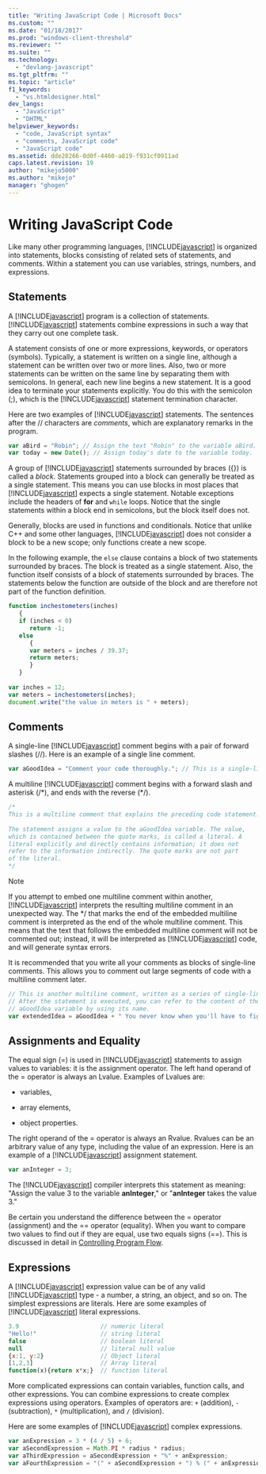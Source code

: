 ```yaml
---
title: "Writing JavaScript Code | Microsoft Docs"
ms.custom: ""
ms.date: "01/18/2017"
ms.prod: "windows-client-threshold"
ms.reviewer: ""
ms.suite: ""
ms.technology: 
  - "devlang-javascript"
ms.tgt_pltfrm: ""
ms.topic: "article"
f1_keywords: 
  - "vs.htmldesigner.html"
dev_langs: 
  - "JavaScript"
  - "DHTML"
helpviewer_keywords: 
  - "code, JavaScript syntax"
  - "comments, JavaScript code"
  - "JavaScript code"
ms.assetid: dde28266-0d0f-4460-a819-f931cf0911ad
caps.latest.revision: 19
author: "mikejo5000"
ms.author: "mikejo"
manager: "ghogen"
---
```

# Writing JavaScript Code
Like many other programming languages, [!INCLUDE[javascript](../javascript/includes/javascript-md.md)] is organized into statements, blocks consisting of related sets of statements, and comments. Within a statement you can use variables, strings, numbers, and expressions.  
  
## Statements  
 A [!INCLUDE[javascript](../javascript/includes/javascript-md.md)] program is a collection of statements. [!INCLUDE[javascript](../javascript/includes/javascript-md.md)] statements combine expressions in such a way that they carry out one complete task.  
  
 A statement consists of one or more expressions, keywords, or operators (symbols). Typically, a statement is written on a single line, although a statement can be written over two or more lines. Also, two or more statements can be written on the same line by separating them with semicolons. In general, each new line begins a new statement. It is a good idea to terminate your statements explicitly. You do this with the semicolon (;), which is the [!INCLUDE[javascript](../javascript/includes/javascript-md.md)] statement termination character.  
  
 Here are two examples of [!INCLUDE[javascript](../javascript/includes/javascript-md.md)] statements. The sentences after the // characters are *comments*, which are explanatory remarks in the program.  
  
```javascript  
var aBird = "Robin"; // Assign the text "Robin" to the variable aBird.  
var today = new Date(); // Assign today's date to the variable today.  
```  
  
 A group of [!INCLUDE[javascript](../javascript/includes/javascript-md.md)] statements surrounded by braces ({}) is called a *block*. Statements grouped into a block can generally be treated as a single statement. This means you can use blocks in most places that [!INCLUDE[javascript](../javascript/includes/javascript-md.md)] expects a single statement. Notable exceptions include the headers of **for** and `while` loops. Notice that the single statements within a block end in semicolons, but the block itself does not.  
  
 Generally, blocks are used in functions and conditionals. Notice that unlike C++ and some other languages, [!INCLUDE[javascript](../javascript/includes/javascript-md.md)] does not consider a block to be a new scope; only functions create a new scope.  
  
 In the following example, the `else` clause contains a block of two statements surrounded by braces. The block is treated as a single statement. Also, the function itself consists of a block of statements surrounded by braces. The statements below the function are outside of the block and are therefore not part of the function definition.  
  
```javascript  
function inchestometers(inches)  
   {  
   if (inches < 0)  
      return -1;  
   else  
      {  
      var meters = inches / 39.37;  
      return meters;  
      }  
   }  
  
var inches = 12;  
var meters = inchestometers(inches);  
document.write("the value in meters is " + meters);  
```  
  
## Comments  
 A single-line [!INCLUDE[javascript](../javascript/includes/javascript-md.md)] comment begins with a pair of forward slashes (//). Here is an example of a single line comment.  
  
```javascript  
var aGoodIdea = "Comment your code thoroughly."; // This is a single-line comment.  
```  
  
 A multiline [!INCLUDE[javascript](../javascript/includes/javascript-md.md)] comment begins with a forward slash and asterisk (/*), and ends with the reverse (\*/).  
  
```javascript  
/*  
This is a multiline comment that explains the preceding code statement.  
  
The statement assigns a value to the aGoodIdea variable. The value,   
which is contained between the quote marks, is called a literal. A   
literal explicitly and directly contains information; it does not   
refer to the information indirectly. The quote marks are not part   
of the literal.  
*/  
```  
  
> [!NOTE]
>  If you attempt to embed one multiline comment within another, [!INCLUDE[javascript](../javascript/includes/javascript-md.md)] interprets the resulting multiline comment in an unexpected way. The */ that marks the end of the embedded multiline comment is interpreted as the end of the whole multiline comment. This means that the text that follows the embedded multiline comment will not be commented out; instead, it will be interpreted as [!INCLUDE[javascript](../javascript/includes/javascript-md.md)] code, and will generate syntax errors.  
  
 It is recommended that you write all your comments as blocks of single-line comments. This allows you to comment out large segments of code with a multiline comment later.  
  
```javascript  
// This is another multiline comment, written as a series of single-line comments.  
// After the statement is executed, you can refer to the content of the   
// aGoodIdea variable by using its name.  
var extendedIdea = aGoodIdea + " You never know when you'll have to figure out what it does.";  
```  
  
## Assignments and Equality  
 The equal sign (=) is used in [!INCLUDE[javascript](../javascript/includes/javascript-md.md)] statements to assign values to variables: it is the assignment operator. The left hand operand of the = operator is always an Lvalue. Examples of Lvalues are:  
  
-   variables,  
  
-   array elements,  
  
-   object properties.  
  
 The right operand of the = operator is always an Rvalue. Rvalues can be an arbitrary value of any type, including the value of an expression. Here is an example of a [!INCLUDE[javascript](../javascript/includes/javascript-md.md)] assignment statement.  
  
```javascript  
var anInteger = 3;  
```  
  
 The [!INCLUDE[javascript](../javascript/includes/javascript-md.md)] compiler interprets this statement as meaning: "Assign the value 3 to the variable **anInteger**," or "**anInteger** takes the value 3."  
  
 Be certain you understand the difference between the = operator (assignment) and the == operator (equality). When you want to compare two values to find out if they are equal, use two equals signs (==). This is discussed in detail in [Controlling Program Flow](../javascript/controlling-program-flow-javascript.md).  
  
## Expressions  
 A [!INCLUDE[javascript](../javascript/includes/javascript-md.md)] expression value can be of any valid [!INCLUDE[javascript](../javascript/includes/javascript-md.md)] type - a number, a string, an object, and so on. The simplest expressions are literals. Here are some examples of [!INCLUDE[javascript](../javascript/includes/javascript-md.md)] literal expressions.  
  
```javascript  
3.9                       // numeric literal  
"Hello!"                  // string literal  
false                     // boolean literal  
null                      // literal null value  
{x:1, y:2}                // Object literal  
[1,2,3]                   // Array literal  
function(x){return x*x;}  // function literal  
```  
  
 More complicated expressions can contain variables, function calls, and other expressions. You can combine expressions to create complex expressions using operators. Examples of operators are: `+` (addition), `-` (subtraction), `*` (multiplication), and `/` (division).  
  
 Here are some examples of [!INCLUDE[javascript](../javascript/includes/javascript-md.md)] complex expressions.  
  
```javascript  
var anExpression = 3 * (4 / 5) + 6;  
var aSecondExpression = Math.PI * radius * radius;  
var aThirdExpression = aSecondExpression + "%" + anExpression;  
var aFourthExpression = "(" + aSecondExpression + ") % (" + anExpression + ")";  
```